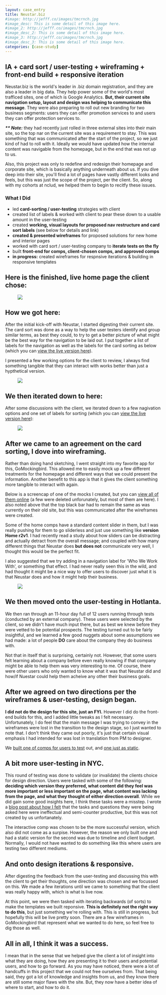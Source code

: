 ```yaml
---
layout: case_entry
title: Neustar.biz
#image: http://jefff.co/images/tmcrnch.jpg
#image_desc: This is some detail of this image here.
#image_2: http://jefff.co/images/tmcrnch.jpg
#image_desc_2: This is some detail of this image here.
#image_3: http://jefff.co/images/tmcrnch.jpg
#image_desc_3: This is some detail of this image here.
categories: [case-study]
---
```


<div class="details">
	<h2 data-icon="⚒">IA + card sort / user-testing + wireframing + front-end build + responsive iteration</h2>
	<p>Neustar.biz is the world's leader in .biz domain registration, and they are also a leader in big data. They help power some of the world's most trafficed sites, one of which is Google Analytics. <strong>But, their current site navigation setup, layout and design was helping to communicate this message</strong>. They were also preparing to roll out new branding for two business segments: users they can offer promotion services to and users they can offer protection services to.</p>
	<p><strong><em>** Note:</em></strong> they had recently just rolled in three external sites into their main site, so the top nar on the current site was a requirement to stay. This was something that was communicated after the start of the project, so we just kind of had to roll with it. Ideally we would have updated how the internal content was navigable from the homepage, but in the end that was not up to us.</p>
	<p>Also, this project was only to redefine and redesign their homepage and corporate site, which is basically anything underneath about us. If you dive deep into their site, you'll find a lot of pages have vastly different looks and feels, but this was just the scope of the project, per the client. So, along with my cohorts at nclud, we helped them to begin to recitfy these issues.</p>
	<h3>What I Did</h3>
	<ul>
		<li>led <strong>card-sorting / user-testing</strong> strategies with client</li>
		<li>created list of labels &amp; worked with client to pear these down to a usable amount in the user-testing</li>
		<li>created <strong>working, visual layouts for proposed nav restructure and card sort labels</strong> (see below for details and link)</li>
		<li><strong>created &amp; presented wireframes</strong> for proposed solutions for new home and interior pages</li>
		<li>worked with card sort / user-testing company to <strong>iterate tests on the fly</strong></li>
		<li>built <strong>front-end for comps, client-chosen comps, and approved comps</strong></li>
		<li><strong>in progress:</strong> created wireframes for respnsive iterations &amp; building in responsive templates</li>
	</ul>
</div>
<div class="details c">
	<h2 data-icon="↓">Here is the finished, live home page the client chose:</h2>
</div>
<figure>
    <img src="http://jefff.co/images/case/neustar.biz.jpg" />
</figure>
<div class="details">
	<h2 data-icon="↓">How we got here:</h2>
	<p>After the initial kick-off with Neustar, I started digesting their current site. The card sort was done as a way to help the user testers identify and group similar terms, as best they could, to try to get a better picture of what might be the best way for the navigation to be laid out. I put together a list of labels for the navigation as well as the labels for the card sorting as below (which you can <a href="http://browserspring.com/temp/neustar/old.html">view the live version here</a>).</p>
	<p>I presented a few working options for the client to review, I always find something tangible that they can interact with works better than just a hypthetical version.</p>
</div>
<figure>
	<img src="http://jefff.co/images/case/Preliminary-Card-Sort-for-Neustar.png" class="f" />
</figure>
<div class="details">
	<h2 data-icon="↓">We then iterated down to here:</h2>
	<p>After some discussions with the client, we iterated down to a few nagivation options and one set of labels for sorting (which you can <a href="http://browserspring.com/temp/neustar/">view the live version here</a>):</p>
</div>
<figure>
	<img src="http://jefff.co/images/case/Preliminary-Card-Sort-for-Neustar-v2.png" class="f" />
</figure>
<div class="details">
	<h2 data-icon="↓">After we came to an agreement on the card sorting, I dove into wireframing.</h2>
	<p>Rather than doing hand sketching, I went straight into my favorite app for this, GoMockingbird. This allowed me to easily mock up a few different treatments for the homepage and different ways that we could present the information. Another benefit to this app is that it gives the client something more tangible to interact with again.</p>
	<p>Below is a screencap of one of the mocks I created, but you can <a href="https://gomockingbird.com/mockingbird/#g326dye">view all of them online</a> (a few were deleted unforunately, but most of them are here). I also noted above that the top black bar had to remain the same as was currently on their old site, but this was communicated after the wireframes were created.</p>
	<p>Some of the home comps have a standard content slider in them, but I was really pushing for them to go sliderless and just use something like <strong>version Home r2v1</strong>. I had recently read a study about how sliders can be distracting and actually detract from the overall message; and coupled with how many different things that Neustar does <strong>but does not</strong> communicate very well, I thought this would be the perfect fit.</p>
	<p>I also suggested that we try adding in a navigation label for 'Who We Work With', or something that effect. I had never really seen this in the wild, and had thought it might be a nice way to offer users to discover just what it is that Neustar does and how it might help their business.</p>
</div>
<figure>
	<img src="http://jefff.co/images/case/Home-r1v1b.png" class="f" />
</figure>
<div class="details">
	<h2 data-icon="↓">We then moved onto the user-testing in Hotlanta.</h2>
	<p>We then ran through an 11-hour day full of 12 users running through tests (conducted by an external company). These users were selected by the client, so we didn't have much input there, but as best we knew before they were vetted to be potential prospects. The testing turned out to be fairly insightful, and we learned a few good nuggets about some assumptions we had made: a lot of people <strong>DO</strong> care about the company they do business with.</p> 
	<p>Not that in itself that is surprising, certainly not. However, that some users felt learning about a company before even really knowing if that company might be able to help them was very interesting to me. Of course, there were other users who only wanted to know what it was that Neustar did and how/if Nuestar could help them acheive any other their business goals.</p>
	<h2 data-icon="↓">After we agreed on two directions per the wireframes &amp; user-testing, design began.</h2>
	<p><strong>I did not do the design for this site, just an FYI.</strong> However I did do the front-end builds for this, and I added little tweaks as I felt necessary. Unfortunately, I do feel that the main message I was trying to convey in the wireframes were lost in the transition to the design stage, so I just wanted to note that. I don't think they came out poorly, it's just that certain visual emphasis I had intended for was lost in translation from PM to designer.</p>
	<p>We <a href="http://browserspring.com/temp/neustar/b/">built one of comps for users to test</a> out, and <a href="http://browserspring.com/temp/neustar/s/">one just as static</a>.</p>
	<h2 data-icon="↓">A bit more user-testing in NYC.</h2>
	<p>This round of testing was done to validate (or invalidate) the clients choice for design direction. Users were tasked with some of the following: <strong>deciding which version they preferred, what content did they feel was more important or less important on the page, what content was lacking from the page, and what they thought of either direction overall</strong>. While we did gain some good insights here, I think these tasks were a misstep. I wrote a <a href="/thought/good-design-feedback-is-hard/">blog post about how I felt</a> that the tasks and questions they were being asked here were ineffectual and semi-counter productive, but this was not created by us unfortanately.</p>
	<p>The interactive comp was chosen to be the more successful version, which also did not come as a surpise. However, the reason we only built one and had a static version for the second was due to timeline and client budget. Normally, I would not have wanted to do something like this where users are testing two different mediums. </p>
	<h2 data-icon="↓">And onto design iterations &amp; responsive.</h2>
	<p>After digesting the feedback from the user-testing and discussing this with the client to get their thoughts, one direction was chosen and we focussed on this. We made a few iterations until we came to something that the client was really happy with, which is what is live now.</p>
	<p>At this point, we were then tasked with iterating backwards (of sorts) to make the templates we built reponsive. <strong>This is definitely not the right way to do this</strong>, but just something we're rolling with. This is still in progress, but hopefully this will be live pretty soon. There are a few wireframes in GoMockingbird that represent what we wanted to do here, so feel free to dig those as well.</p>
	<h2 data-icon="fin">All in all, I think it was a success.</h2>
	<p>I mean that in the sense that we helped give the client a lot of insight into what they are doing, how they are presenting it to their users and potential users, and how to go forward. As you may have noticed, there were a lot of handcuffs in this project that we could not free ourselves from. That being said, they got a lot of knowledge and insights from us, and they know there are still some major flaws with the site. But, they now have a better idea of where to start, and how to do it.</p>
</div>